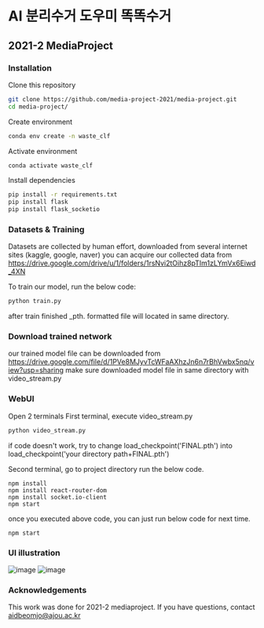 # AI 분리수거 도우미 똑똑수거
## 2021-2 MediaProject
### Installation 


Clone this repository 
```bash
git clone https://github.com/media-project-2021/media-project.git
cd media-project/
```
Create environment 
```bash
conda env create -n waste_clf
```

Activate environment 
```bash
conda activate waste_clf
```

Install dependencies 
```bash
pip install -r requirements.txt
pip install flask
pip install flask_socketio 
```

### Datasets & Training  
Datasets are collected by human effort, downloaded from several internet sites (kaggle, google, naver)
you can acquire our collected data from https://drive.google.com/drive/u/1/folders/1rsNvi2tOihz8pTIm1zLYmVx6Eiwd_4XN

To train our model, run the below code:
```bash
python train.py
```
after train finished _pth. formatted file will located in same directory. 

### Download trained network
our trained model file can be downloaded from https://drive.google.com/file/d/1PVe8MJyvTcWFaAXhzJn6n7rBhVwbx5nq/view?usp=sharing
make sure downloaded model file in same directory with video_stream.py


### WebUI
Open 2 terminals
First terminal, execute video_stream.py
```bash
python video_stream.py
```
if code doesn't work, try to change load_checkpoint('FINAL.pth') into load_checkpoint('your directory path+FINAL.pth')

Second terminal, go to project directory
run the below code. 
```
npm install
npm install react-router-dom
npm install socket.io-client
npm start
```
once you executed above code, you can just run below code for next time.  
```
npm start
```

### UI illustration 

![image](https://user-images.githubusercontent.com/61742009/146537336-1309d9a2-9a3d-4e8c-ac1e-fcbd05eef9fa.png)
![image](https://user-images.githubusercontent.com/61742009/146537356-7014b7c5-228e-44d2-ac9f-c8d348d5efb1.png)
 

### Acknowledgements 
This work was done for 2021-2 mediaproject. If you have questions, contact aidbeomjo@ajou.ac.kr
